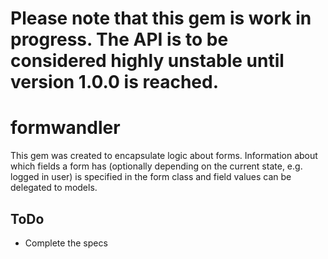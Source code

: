 Please note that this gem is work in progress. The API is to be considered highly unstable until version 1.0.0 is reached.
=================================

formwandler
===========

This gem was created to encapsulate logic about forms. Information about which fields a form has (optionally depending on the current state, e.g. logged in user) is specified in the form class and field values can be delegated to models.

ToDo
----

* Complete the specs

